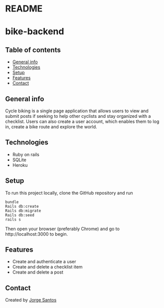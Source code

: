 # README

# bike-backend

## Table of contents
* [General info](#general-info)
* [Technologies](#technologies)
* [Setup](#setup)
* [Features](#features)
* [Contact](#contact)

## General info
Cycle biking is a single page application that allows users to view and submit posts if seeking to help other cyclists and stay organized with a checklist. Users can also create a user account, which enables them to log in, create a bike route and explore the world.

## Technologies
* Ruby on rails 
* SQLite
* Heroku

## Setup
To run this project locally, clone the GitHub repository and run

```
bundle
Rails db:create
Rails db:migrate
Rails db:seed
rails s
```
Then open your browser (preferably Chrome) and go to http://localhost:3000 to begin.

## Features
* Create and authenticate a user
* Create and delete a checklist item  
* Create and delete a post

## Contact
Created by [Jorge Santos](https://www.linkedin.com/in/santos-jorge)

